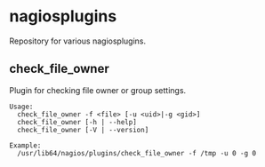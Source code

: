# nagiosplugins

Repository for various nagiosplugins. 

## check_file_owner

Plugin for checking file owner or group settings.

```
Usage:
  check_file_owner -f <file> [-u <uid>|-g <gid>]
  check_file_owner [-h | --help]
  check_file_owner [-V | --version]
```
```
Example: 
  /usr/lib64/nagios/plugins/check_file_owner -f /tmp -u 0 -g 0
```
